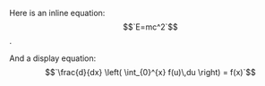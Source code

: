 Here is an inline equation: $$`E=mc^2`$$.

And a display equation:
$$`\frac{d}{dx} \left( \int_{0}^{x} f(u)\,du \right) = f(x)`$$



